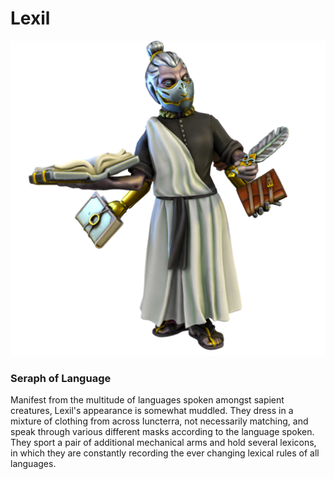 # Lexil

![](lexil.png)

### Seraph of Language

Manifest from the multitude of languages spoken amongst sapient creatures, Lexil's appearance is somewhat muddled. They dress in a mixture of clothing from across Iuncterra, not necessarily matching, and speak through various different masks according to the language spoken. They sport a pair of additional mechanical arms and hold several lexicons, in which they are constantly recording the ever changing lexical rules of all languages.